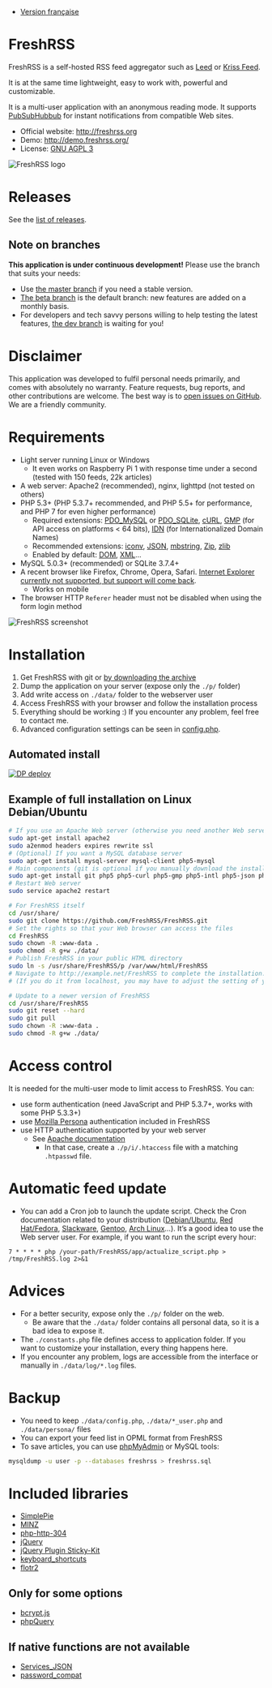 * [Version française](README.fr.md)

# FreshRSS
FreshRSS is a self-hosted RSS feed aggregator such as [Leed](http://projet.idleman.fr/leed/) or [Kriss Feed](http://tontof.net/kriss/feed/).

It is at the same time lightweight, easy to work with, powerful and customizable.

It is a multi-user application with an anonymous reading mode.
It supports [PubSubHubbub](https://code.google.com/p/pubsubhubbub/) for instant notifications from compatible Web sites.

* Official website: http://freshrss.org
* Demo: http://demo.freshrss.org/
* License: [GNU AGPL 3](http://www.gnu.org/licenses/agpl-3.0.html)

![FreshRSS logo](http://marienfressinaud.fr/data/images/freshrss/freshrss_title.png)

# Releases
See the [list of releases](../../releases).

## Note on branches
**This application is under continuous development!** Please use the branch that suits your needs:

* Use [the master branch](https://github.com/FreshRSS/FreshRSS/tree/master/) if you need a stable version.
* [The beta branch](https://github.com/FreshRSS/FreshRSS/tree/beta) is the default branch: new features are added on a monthly basis.
* For developers and tech savvy persons willing to help testing the latest features, [the dev branch](https://github.com/FreshRSS/FreshRSS/tree/dev) is waiting for you!

# Disclaimer
This application was developed to fulfil personal needs primarily, and comes with absolutely no warranty.
Feature requests, bug reports, and other contributions are welcome. The best way is to [open issues on GitHub](https://github.com/FreshRSS/FreshRSS/issues).
We are a friendly community.

# Requirements
* Light server running Linux or Windows
	* It even works on Raspberry Pi 1 with response time under a second (tested with 150 feeds, 22k articles)
* A web server: Apache2 (recommended), nginx, lighttpd (not tested on others)
* PHP 5.3+ (PHP 5.3.7+ recommended, and PHP 5.5+ for performance, and PHP 7 for even higher performance)
	* Required extensions: [PDO_MySQL](http://php.net/pdo-mysql) or [PDO_SQLite](http://php.net/pdo-sqlite), [cURL](http://php.net/curl), [GMP](http://php.net/gmp) (for API access on platforms < 64 bits), [IDN](http://php.net/intl.idn) (for Internationalized Domain Names)
	* Recommended extensions: [iconv](http://php.net/iconv), [JSON](http://php.net/json), [mbstring](http://php.net/mbstring), [Zip](http://php.net/zip), [zlib](http://php.net/zlib)
	* Enabled by default: [DOM](http://php.net/dom), [XML](http://php.net/xml)…
* MySQL 5.0.3+ (recommended) or SQLite 3.7.4+
* A recent browser like Firefox, Chrome, Opera, Safari. [Internet Explorer currently not supported, but support will come back](https://github.com/FreshRSS/FreshRSS/issues/772).
	* Works on mobile
* The browser HTTP `Referer` header must not be disabled when using the form login method

![FreshRSS screenshot](http://marienfressinaud.fr/data/images/freshrss/freshrss_default-design.png)

# Installation
1. Get FreshRSS with git or [by downloading the archive](https://github.com/FreshRSS/FreshRSS/archive/master.zip)
2. Dump the application on your server (expose only the `./p/` folder)
3. Add write access on `./data/` folder to the webserver user
4. Access FreshRSS with your browser and follow the installation process
5. Everything should be working :) If you encounter any problem, feel free to contact me.
6. Advanced configuration settings can be seen in [config.php](./data/config.default.php).

## Automated install
[![DP deploy](https://raw.githubusercontent.com/DFabric/DPlatform-ShellCore/gh-pages/img/deploy.png)](https://dfabric.github.io/DPlatform-ShellCore)

## Example of full installation on Linux Debian/Ubuntu
```sh
# If you use an Apache Web server (otherwise you need another Web server)
sudo apt-get install apache2
sudo a2enmod headers expires rewrite ssl
# (Optional) If you want a MySQL database server
sudo apt-get install mysql-server mysql-client php5-mysql
# Main components (git is optional if you manually download the installation files)
sudo apt-get install git php5 php5-curl php5-gmp php5-intl php5-json php5-sqlite
# Restart Web server
sudo service apache2 restart

# For FreshRSS itself
cd /usr/share/
sudo git clone https://github.com/FreshRSS/FreshRSS.git
# Set the rights so that your Web browser can access the files
cd FreshRSS
sudo chown -R :www-data .
sudo chmod -R g+w ./data/
# Publish FreshRSS in your public HTML directory
sudo ln -s /usr/share/FreshRSS/p /var/www/html/FreshRSS
# Navigate to http://example.net/FreshRSS to complete the installation.
# (If you do it from localhost, you may have to adjust the setting of your public address later)

# Update to a newer version of FreshRSS
cd /usr/share/FreshRSS
sudo git reset --hard
sudo git pull
sudo chown -R :www-data .
sudo chmod -R g+w ./data/
```

# Access control
It is needed for the multi-user mode to limit access to FreshRSS. You can:
* use form authentication (need JavaScript and PHP 5.3.7+, works with some PHP 5.3.3+)
* use [Mozilla Persona](https://login.persona.org/about) authentication included in FreshRSS
* use HTTP authentication supported by your web server
	* See [Apache documentation](http://httpd.apache.org/docs/trunk/howto/auth.html)
		* In that case, create a `./p/i/.htaccess` file with a matching `.htpasswd` file.

# Automatic feed update
* You can add a Cron job to launch the update script.
Check the Cron documentation related to your distribution ([Debian/Ubuntu](https://help.ubuntu.com/community/CronHowto), [Red Hat/Fedora](https://fedoraproject.org/wiki/Administration_Guide_Draft/Cron), [Slackware](http://docs.slackware.com/fr:slackbook:process_control?#cron), [Gentoo](https://wiki.gentoo.org/wiki/Cron), [Arch Linux](https://wiki.archlinux.org/index.php/Cron)…).
It’s a good idea to use the Web server user.
For example, if you want to run the script every hour:

```
7 * * * * php /your-path/FreshRSS/app/actualize_script.php > /tmp/FreshRSS.log 2>&1
```

# Advices
* For a better security, expose only the `./p/` folder on the web.
	* Be aware that the `./data/` folder contains all personal data, so it is a bad idea to expose it.
* The `./constants.php` file defines access to application folder. If you want to customize your installation, every thing happens here.
* If you encounter any problem, logs are accessible from the interface or manually in `./data/log/*.log` files.

# Backup
* You need to keep `./data/config.php`, `./data/*_user.php` and `./data/persona/` files
* You can export your feed list in OPML format from FreshRSS
* To save articles, you can use [phpMyAdmin](http://www.phpmyadmin.net) or MySQL tools:

```bash
mysqldump -u user -p --databases freshrss > freshrss.sql
```


# Included libraries
* [SimplePie](http://simplepie.org/)
* [MINZ](https://github.com/marienfressinaud/MINZ)
* [php-http-304](http://alexandre.alapetite.fr/doc-alex/php-http-304/)
* [jQuery](http://jquery.com/)
* [jQuery Plugin Sticky-Kit](http://leafo.net/sticky-kit/)
* [keyboard_shortcuts](http://www.openjs.com/scripts/events/keyboard_shortcuts/)
* [flotr2](http://www.humblesoftware.com/flotr2)

## Only for some options
* [bcrypt.js](https://github.com/dcodeIO/bcrypt.js)
* [phpQuery](http://code.google.com/p/phpquery/)

## If native functions are not available
* [Services_JSON](http://pear.php.net/pepr/pepr-proposal-show.php?id=198)
* [password_compat](https://github.com/ircmaxell/password_compat)
